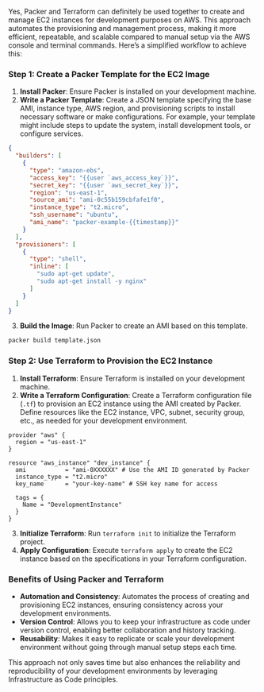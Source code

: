 Yes, Packer and Terraform can definitely be used together to create and manage EC2 instances for development purposes on AWS. This approach automates the provisioning and management process, making it more efficient, repeatable, and scalable compared to manual setup via the AWS console and terminal commands. Here’s a simplified workflow to achieve this:

### Step 1: Create a Packer Template for the EC2 Image

1. **Install Packer**: Ensure Packer is installed on your development machine.
2. **Write a Packer Template**: Create a JSON template specifying the base AMI, instance type, AWS region, and provisioning scripts to install necessary software or make configurations. For example, your template might include steps to update the system, install development tools, or configure services.

```json
{
  "builders": [
    {
      "type": "amazon-ebs",
      "access_key": "{{user `aws_access_key`}}",
      "secret_key": "{{user `aws_secret_key`}}",
      "region": "us-east-1",
      "source_ami": "ami-0c55b159cbfafe1f0",
      "instance_type": "t2.micro",
      "ssh_username": "ubuntu",
      "ami_name": "packer-example-{{timestamp}}"
    }
  ],
  "provisioners": [
    {
      "type": "shell",
      "inline": [
        "sudo apt-get update",
        "sudo apt-get install -y nginx"
      ]
    }
  ]
}
```

3. **Build the Image**: Run Packer to create an AMI based on this template.

```bash
packer build template.json
```

### Step 2: Use Terraform to Provision the EC2 Instance

1. **Install Terraform**: Ensure Terraform is installed on your development machine.
2. **Write a Terraform Configuration**: Create a Terraform configuration file (`.tf`) to provision an EC2 instance using the AMI created by Packer. Define resources like the EC2 instance, VPC, subnet, security group, etc., as needed for your development environment.

```hcl
provider "aws" {
  region = "us-east-1"
}

resource "aws_instance" "dev_instance" {
  ami           = "ami-0XXXXXX" # Use the AMI ID generated by Packer
  instance_type = "t2.micro"
  key_name      = "your-key-name" # SSH key name for access

  tags = {
    Name = "DevelopmentInstance"
  }
}
```

3. **Initialize Terraform**: Run `terraform init` to initialize the Terraform project.
4. **Apply Configuration**: Execute `terraform apply` to create the EC2 instance based on the specifications in your Terraform configuration.

### Benefits of Using Packer and Terraform

- **Automation and Consistency**: Automates the process of creating and provisioning EC2 instances, ensuring consistency across your development environments.
- **Version Control**: Allows you to keep your infrastructure as code under version control, enabling better collaboration and history tracking.
- **Reusability**: Makes it easy to replicate or scale your development environment without going through manual setup steps each time.

This approach not only saves time but also enhances the reliability and reproducibility of your development environments by leveraging Infrastructure as Code principles.
